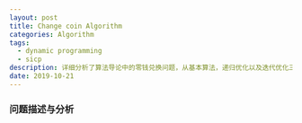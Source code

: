 ```yaml
---
layout: post
title: Change coin Algorithm
categories: Algorithm
tags: 
  - dynamic programming 
  - sicp
description: 详细分析了算法导论中的零钱兑换问题，从基本算法，递归优化以及迭代优化三个方面探讨了编程实现的方法。
date: 2019-10-21
---
```

### 问题描述与分析

